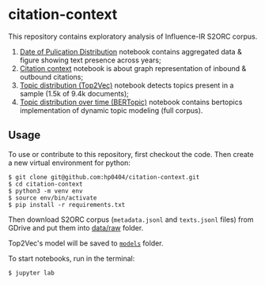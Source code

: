 # citation-context

This repository contains exploratory analysis of Influence-IR S2ORC corpus. 

1. [Date of Pulication Distribution](examples/1.0_hp_dist.ipynb) notebook contains aggregated data & figure showing text presence across years;
2. [Citation context](examples/2.0_hp_citation-context.ipynb) notebook is about graph representation of inbound & outbound citations;
3. [Topic distribution (Top2Vec)](examples/3.0_hp_topic-distribution.ipynb) notebook detects topics present in a sample (1.5k of 9.4k documents);
4. [Topic distribution over time (BERTopic)](examples/4.0_hp_dtm.ipynb) notebook contains bertopics implementation of 
dynamic topic modeling (full corpus). 


## Usage

To use or contribute to this repository, first checkout the code. 
Then create a new virtual environment for python:

```console
$ git clone git@github.com:hp0404/citation-context.git
$ cd citation-context
$ python3 -m venv env
$ source env/bin/activate
$ pip install -r requirements.txt
```

Then download S2ORC corpus (`metadata.jsonl` and `texts.jsonl` files) from GDrive and put them into [data/raw](data/raw) folder.

Top2Vec's model will be saved to [`models`](models/) folder.

To start notebooks, run in the terminal:
```console
$ jupyter lab
```
